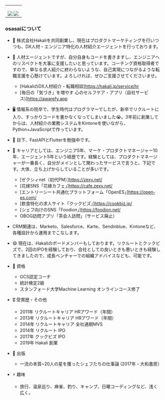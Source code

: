 <table border=0>
  <tr border=0>
  <td>
<p><a href="https://github.com/anuraghazra/github-readme-stats">
  <img align="left" src="https://github-readme-stats.vercel.app/api?username=osasai&count_private=true&show_icons=true&theme=tokyonight" />
</a>
<a href="https://github.com/anuraghazra/github-readme-stats">
  <img align="left" src="https://github-readme-stats.vercel.app/api/top-langs/?username=osasai&theme=tokyonight" />
</a>
  </td>
  </tr>
  </table>

### osasaiについて
- 🔭 株式会社Hakaliを共同創業し、現在はプロダクトマーケティングを行いつつも、DX人材・エンジニア特化の人材紹介エージェントを行っております。

- 👯 人材エージェントですが、自分自身もコードを書きますし、エンジニアへのリスペクトを大事に支援したいと思っています。コーチング資格取得者ですので、単なる求人紹介に終わらないような、自己実現につながるような転職支援を心懸けています。よろしければ、ぜひご支援させてくださいませ。
  - [HakaliのDX人材紹介・転職相談]https://hakali.jp/service/hr
  - [毎日の「気づき」を増やす 心のセルフケア・アプリ（自社サービス)]https://awarefy.app

- 🖥 情報系の院卒で、学生時代はプログラマーでしたが、新卒でリクルートに入り、すっかりコードを書かなくなってしまいました😭。3年前に創業してからは、人材紹介の業務システムをKintoneを使いながら、Python+JavaScriptで作っています。

- 🌱 目下、FastAPIとFlutterを勉強中です。

- 🕺 キャリアとしては、エンジニア5年、マーケ・プロダクトマネージャー10年、エージェント5年という経歴です。経験としては、プロダクトマネージャーが一番長く、自分がメインとして関わったサービスで言うと、下記です。大体、立ち上げからしていることが多いです。
  - [ゼクシィnet（初代PM）]https://zexy.net/
  - [花嫁SNS「花嫁カフェ」]https://cafe.zexy.net/
  - [エントリーシート共通化プラットフォーム「OpenES」]https://open-es.com/
  - [飲食特化の求人サイト「クックビズ」]https://cookbiz.jp/
  - [シェフ向けのSNS「Foodion」]https://foodion.net/
  - OBOG訪問アプリ「茶会人訪問」（サービス廃止）

- CRM関連は、Marketo、Salesforce、Karte、Sendinblue、Kintoneなど、各種設計から運用までこなします。

- 😄 現在は、Hakaliのボードメンバーもしております。リクルートとクックビズで、2回のIPOを経験しており、会社としての良いときも悪いときも経験してきましたので、成長ベンチャーでの組織アドバイスなども、可能です。

- 🎫 資格
  - GCS認定コーチ
  - 統計検定2級
  - スタンフォード大学Machine Learning オンラインコース修了

- 🎖 受賞歴・その他
  - 2011年 リクルートキャリア HRアワード（年間）
  - 2013年 リクルートキャリア HRアワード（年間）
  - 2014年 リクルートキャリア 全社通期MVS
  - 2014年 リクルート IPO
  - 2017年 クックビズ IPO
  - 2019年 Hakali 創業

- 📓 出版
  - 一流の本質~20人の星を獲ったシェフたちの仕事論 (2017年・大和書房）

- ⚡ 趣味
  - 旅行、温泉巡り、麻雀、釣り、キャンプ、日曜コーディングなど、浅く広く。
